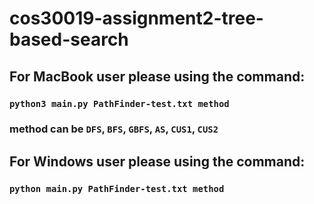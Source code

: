 # cos30019-assignment2-tree-based-search
## For MacBook user please using the command:
### `python3 main.py PathFinder-test.txt method`
### method can be `DFS`, `BFS`, `GBFS`, `AS`, `CUS1`, `CUS2`

## For Windows user please using the command:
### `python main.py PathFinder-test.txt method`